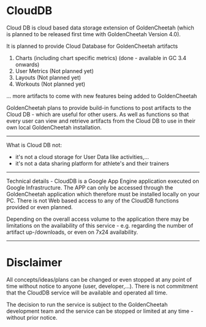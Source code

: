 # CloudDB
Cloud DB is cloud based data storage extension of GoldenCheetah (which is planned to be released
first time with GoldenCheetah Version 4.0).

It is planned to provide Cloud Database for GoldenCheetah artifacts

1. Charts (including chart specific metrics) (done - available in GC 3.4 onwards)
2. User Metrics (Not planned yet)
3. Layouts (Not planned yet)
4. Workouts (Not planned yet)

... more artifacts to come with new features being added to GoldenCheetah

GoldenCheetah plans to provide build-in functions to post artifacts to the Cloud DB - which
are useful for other users. As well as functions so that every user can view and retrieve
artifacts from the Cloud DB to use in their own local GoldenCheetah installation.

****

What is Cloud DB not:

- it's not a cloud storage for User Data like activities,...
- it's not a data sharing platform for athlete's and their trainers


****

Technical details - CloudDB is a Google App Engine application executed on Google
Infrastructure. The APP can only be accessed through the GoldenCheetah application which
therefore must be installed locally on your PC. There is not Web based access to any
of the CloudDB functions provided or even planned.

Depending on the overall access volume to the application there may be limitations
on the availability of this service - e.g. regarding the number of artifact up-/downloads,
or even on 7x24 availability.

***

# Disclaimer

All concepts/ideas/plans can be changed or even stopped at any point of time without
notice to anyone (user, developer,...). There is not commitment that the CloudDB service
will be available and operated all time.

The decision to run the service is subject to the GoldenCheetah development team
and the service can be stopped or limited at any time - without prior notice.

